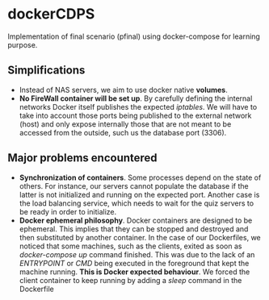 # dockerCDPS
Implementation of final scenario (pfinal) using docker-compose for learning purpose.

## Simplifications 
- Instead of NAS servers, we aim to use docker native **volumes**.
- **No FireWall container will be set up**. By carefully defining the internal networks Docker itself publishes the expected *iptables*. We will have to take into account those ports being published to the external network (host) and only expose internally those that are not meant to be accessed from the outside, such us the database port (3306).

## Major problems encountered
- **Synchronization of containers**. Some processes depend on the state of others. For instance, our servers cannot populate the database if the latter is not initialized and running on the expected port. Another case is the load balancing service, which needs to wait for the quiz servers to be ready in order to initialize.
- **Docker ephemeral philosophy**. Docker containers are designed to be ephemeral. This implies that they can be stopped and destroyed and then substituted by another container. In the case of our Dockerfiles, we noticed that some machines, such as the clients, exited as soon as *docker-compose up* command finished. This was due to the lack of an *ENTRYPOINT* or *CMD* being executed in the foreground that kept the machine running. **This is Docker expected behaviour**. We forced the client container to keep running by adding a *sleep* command in the Dockerfile
